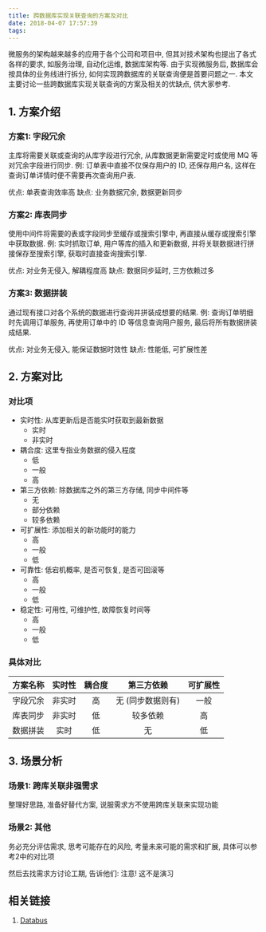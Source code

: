 ```yaml
---
title: 跨数据库实现关联查询的方案及对比
date: 2018-04-07 17:57:39
tags:
---
```


微服务的架构越来越多的应用于各个公司和项目中, 但其对技术架构也提出了各式各样的要求, 如服务治理, 自动化运维, 数据库架构等.
由于实现微服务后, 数据库会按具体的业务线进行拆分, 如何实现跨数据库的关联查询便是首要问题之一.
本文主要讨论一些跨数据库实现关联查询的方案及相关的优缺点, 供大家参考.


## 1. 方案介绍

### 方案1: 字段冗余

主库将需要关联或查询的从库字段进行冗余, 从库数据更新需要定时或使用 MQ 等对冗余字段进行同步.
例: 订单表中直接不仅保存用户的 ID, 还保存用户名, 这样在查询订单详情时便不需要再次查询用户表.

优点: 单表查询效率高
缺点: 业务数据冗余, 数据更新同步

### 方案2: 库表同步

使用中间件将需要的表或字段同步至缓存或搜索引擎中, 再直接从缓存或搜索引擎中获取数据.
例: 实时抓取订单, 用户等库的插入和更新数据, 并将关联数据进行拼接保存至搜索引擎, 获取时直接查询搜索引擎.

优点: 对业务无侵入, 解耦程度高
缺点: 数据同步延时, 三方依赖过多

### 方案3: 数据拼装

通过现有接口对各个系统的数据进行查询并拼装成想要的结果.
例: 查询订单明细时先调用订单服务, 再使用订单中的 ID 等信息查询用户服务, 最后将所有数据拼装成结果.

优点: 对业务无侵入, 能保证数据时效性
缺点: 性能低, 可扩展性差


## 2. 方案对比

### 对比项

+ 实时性: 从库更新后是否能实时获取到最新数据
    + 实时
    + 非实时
+ 耦合度: 这里专指业务数据的侵入程度
    + 低
    + 一般
    + 高
+ 第三方依赖: 除数据库之外的第三方存储, 同步中间件等
    + 无
    + 部分依赖
    + 较多依赖
+ 可扩展性: 添加相关的新功能时的能力
    + 高
    + 一般
    + 低
+ 可靠性: 低宕机概率, 是否可恢复, 是否可回滚等
    + 高
    + 一般
    + 低
+ 稳定性: 可用性, 可维护性, 故障恢复时间等
    + 高
    + 一般
    + 低
    
### 具体对比

| 方案名称 | 实时性 | 耦合度 | 第三方依赖        | 可扩展性 |
| :-:      | :-:    | :-:    | :-:               | :-:      |
| 字段冗余 | 非实时 | 高     | 无 (同步数据则有) | 一般     |
| 库表同步 | 非实时 | 低     | 较多依赖          | 高       |
| 数据拼装 | 实时   | 低     | 无                | 低       |


## 3. 场景分析

### 场景1: 跨库关联非强需求

整理好思路, 准备好替代方案, 说服需求方不使用跨库关联来实现功能

### 场景2: 其他

务必充分评估需求, 思考可能存在的风险, 考量未来可能的需求和扩展, 具体可以参考2中的对比项

然后去找需求方讨论工期, 告诉他们: 注意! 这不是演习


## 相关链接

1. [Databus](https://github.com/linkedin/databus)
